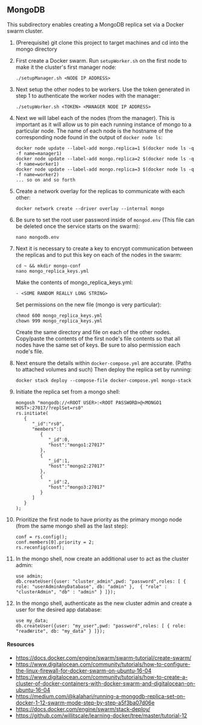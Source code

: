 ## MongoDB

This subdirectory enables creating a MongoDB replica set via a Docker swarm
cluster.

1. (Prerequisite) git clone this project to target machines and cd into the mongo directory

2. First create a Docker swarm. Run `setupWorker.sh` on the first node to make it
the cluster's first manager node:
    
    `./setupManager.sh <NODE IP ADDRESS>`

3. Next setup the other nodes to be workers. Use the token generated in step 1
to authenticate the worker nodes with the manager:

    `./setupWorker.sh <TOKEN> <MANAGER NODE IP ADDRESS>`

4. Next we will label each of the nodes (from the manager). This is important as it will allow 
us to pin each running instance of mongo to a particular node. The name of each node is the hostname
of the corresponding node found in the output of `docker node ls`:

    ```
   docker node update --label-add mongo.replica=1 $(docker node ls -q -f name=manager1)
   docker node update --label-add mongo.replica=2 $(docker node ls -q -f name=worker1)
   docker node update --label-add mongo.replica=3 $(docker node ls -q -f name=worker2)
   ... so on and so forth
    ```

5. Create a network overlay for the replicas to communicate with each other:

    `docker network create --driver overlay --internal mongo`
    
6. Be sure to set the root user password inside of `mongod.env`
(This file can be deleted once the service starts on the swarm):

    `nano mongodb.env`
    
7. Next it is necessary to create a key to encrypt communication between the replicas and to put this key on each 
of the nodes in the swarm:

    ```
   cd ~ && mkdir mongo-conf
   nano mongo_replica_keys.yml
   ```
   
   Make the contents of mongo_replica_keys.yml:
   
   ```
   - <SOME RANDOM REALLY LONG STRING>
   ```
   
   Set permissions on the new file (mongo is very particular):
   
   ```
   chmod 600 mongo_replica_keys.yml
   chown 999 mongo_replica_keys.yml
   ```
   
   Create the same directory and file on each of the other nodes. Copy/paste the contents of the first node's 
   file contents so that all nodes have the same set of keys. Be sure to also permission each node's file.
    
8. Next ensure the details within `docker-compose.yml` are accurate. (Paths to attached
 volumes and such) Then deploy the replica set by running:

    `docker stack deploy --compose-file docker-compose.yml mongo-stack`
    
9. Initiate the replica set from a mongo shell:

    ```
   mongosh "mongodb://<ROOT USER>:<ROOT PASSWORD>@<MONGO1 HOST>:27017/?replSet=rs0"
   rs.initiate(
       {
          "_id":"rs0",
          "members":[
             {
                "_id":0,
                "host":"mongo1:27017"
             },
             {
                "_id":1,
                "host":"mongo2:27017"
             },
             {
                "_id":2,
                "host":"mongo3:27017"
             }
          ]
       }
   );
   ```

10. Prioritize the first node to have priority as the primary mongo node (from the same mongo shell as the last
step):

    ```
    conf = rs.config();
    conf.members[0].priority = 2;
    rs.reconfig(conf);
    ```
    
11. In the mongo shell, now create an additional user to act as the cluster admin:

    ```
    use admin;
    db.createUser({user: "cluster_admin",pwd: "password",roles: [ { role: "userAdminAnyDatabase", db: "admin" },  { "role" : "clusterAdmin", "db" : "admin" } ]});
    ```
    
12. In the mongo shell, authenticate as the new cluster admin and create a user for the desired app database:

    ```
    use my_data;
    db.createUser({user: "my_user",pwd: "password",roles: [ { role: "readWrite", db: "my_data" } ]});
    ```

#### Resources
- https://docs.docker.com/engine/swarm/swarm-tutorial/create-swarm/
- https://www.digitalocean.com/community/tutorials/how-to-configure-the-linux-firewall-for-docker-swarm-on-ubuntu-16-04
- https://www.digitalocean.com/community/tutorials/how-to-create-a-cluster-of-docker-containers-with-docker-swarm-and-digitalocean-on-ubuntu-16-04
- https://medium.com/@kalahari/running-a-mongodb-replica-set-on-docker-1-12-swarm-mode-step-by-step-a5f3ba07d06e
- https://docs.docker.com/engine/swarm/stack-deploy/
- https://github.com/willitscale/learning-docker/tree/master/tutorial-12